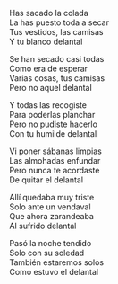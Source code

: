 Has sacado la colada  
La has puesto toda a secar  
Tus vestidos, las camisas  
Y tu blanco delantal  

Se han secado casi todas  
Como era de esperar  
Varias cosas, tus camisas  
Pero no aquel delantal  

Y todas las recogiste  
Para poderlas planchar  
Pero no pudiste hacerlo  
Con tu humilde delantal  

Vi poner sábanas limpias  
Las almohadas enfundar  
Pero nunca te acordaste  
De quitar el delantal  

Allí quedaba muy triste  
Solo ante un vendaval  
Que ahora zarandeaba  
Al sufrido delantal  

Pasó la noche tendido  
Solo con su soledad  
También estaremos solos  
Como estuvo el delantal  
